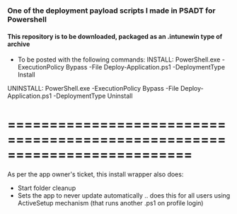 ### One of the deployment payload scripts I made in PSADT for Powershell

#### This repository is to be downloaded, packaged as an .intunewin type of archive
  - To be posted with the following commands:
INSTALL:
PowerShell.exe -ExecutionPolicy Bypass -File Deploy-Application.ps1 -DeploymentType Install

UNINSTALL:
PowerShell.exe -ExecutionPolicy Bypass -File Deploy-Application.ps1 -DeploymentType Uninstall

# ==========================================================================

As per the app owner's ticket, this install wrapper also does:
- Start folder cleanup
- Sets the app to never update automatically .. does this for all users using ActiveSetup mechanism (that runs another .ps1 on profile login)
